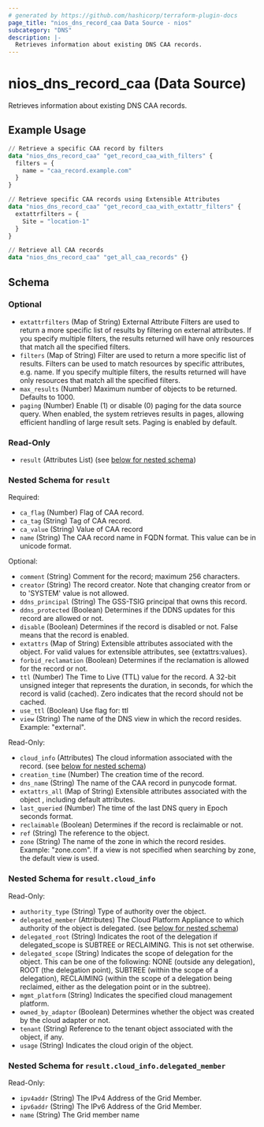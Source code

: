 ```yaml
---
# generated by https://github.com/hashicorp/terraform-plugin-docs
page_title: "nios_dns_record_caa Data Source - nios"
subcategory: "DNS"
description: |-
  Retrieves information about existing DNS CAA records.
---
```


# nios_dns_record_caa (Data Source)

Retrieves information about existing DNS CAA records.

## Example Usage

```terraform
// Retrieve a specific CAA record by filters
data "nios_dns_record_caa" "get_record_caa_with_filters" {
  filters = {
    name = "caa_record.example.com"
  }
}

// Retrieve specific CAA records using Extensible Attributes
data "nios_dns_record_caa" "get_record_caa_with_extattr_filters" {
  extattrfilters = {
    Site = "location-1"
  }
}

// Retrieve all CAA records 
data "nios_dns_record_caa" "get_all_caa_records" {}
```

<!-- schema generated by tfplugindocs -->
## Schema

### Optional

- `extattrfilters` (Map of String) External Attribute Filters are used to return a more specific list of results by filtering on external attributes. If you specify multiple filters, the results returned will have only resources that match all the specified filters.
- `filters` (Map of String) Filter are used to return a more specific list of results. Filters can be used to match resources by specific attributes, e.g. name. If you specify multiple filters, the results returned will have only resources that match all the specified filters.
- `max_results` (Number) Maximum number of objects to be returned. Defaults to 1000.
- `paging` (Number) Enable (1) or disable (0) paging for the data source query. When enabled, the system retrieves results in pages, allowing efficient handling of large result sets. Paging is enabled by default.

### Read-Only

- `result` (Attributes List) (see [below for nested schema](#nestedatt--result))

<a id="nestedatt--result"></a>
### Nested Schema for `result`

Required:

- `ca_flag` (Number) Flag of CAA record.
- `ca_tag` (String) Tag of CAA record.
- `ca_value` (String) Value of CAA record
- `name` (String) The CAA record name in FQDN format. This value can be in unicode format.

Optional:

- `comment` (String) Comment for the record; maximum 256 characters.
- `creator` (String) The record creator. Note that changing creator from or to 'SYSTEM' value is not allowed.
- `ddns_principal` (String) The GSS-TSIG principal that owns this record.
- `ddns_protected` (Boolean) Determines if the DDNS updates for this record are allowed or not.
- `disable` (Boolean) Determines if the record is disabled or not. False means that the record is enabled.
- `extattrs` (Map of String) Extensible attributes associated with the object. For valid values for extensible attributes, see {extattrs:values}.
- `forbid_reclamation` (Boolean) Determines if the reclamation is allowed for the record or not.
- `ttl` (Number) The Time to Live (TTL) value for the record. A 32-bit unsigned integer that represents the duration, in seconds, for which the record is valid (cached). Zero indicates that the record should not be cached.
- `use_ttl` (Boolean) Use flag for: ttl
- `view` (String) The name of the DNS view in which the record resides. Example: "external".

Read-Only:

- `cloud_info` (Attributes) The cloud information associated with the record. (see [below for nested schema](#nestedatt--result--cloud_info))
- `creation_time` (Number) The creation time of the record.
- `dns_name` (String) The name of the CAA record in punycode format.
- `extattrs_all` (Map of String) Extensible attributes associated with the object , including default attributes.
- `last_queried` (Number) The time of the last DNS query in Epoch seconds format.
- `reclaimable` (Boolean) Determines if the record is reclaimable or not.
- `ref` (String) The reference to the object.
- `zone` (String) The name of the zone in which the record resides. Example: "zone.com". If a view is not specified when searching by zone, the default view is used.

<a id="nestedatt--result--cloud_info"></a>
### Nested Schema for `result.cloud_info`

Read-Only:

- `authority_type` (String) Type of authority over the object.
- `delegated_member` (Attributes) The Cloud Platform Appliance to which authority of the object is delegated. (see [below for nested schema](#nestedatt--result--cloud_info--delegated_member))
- `delegated_root` (String) Indicates the root of the delegation if delegated_scope is SUBTREE or RECLAIMING. This is not set otherwise.
- `delegated_scope` (String) Indicates the scope of delegation for the object. This can be one of the following: NONE (outside any delegation), ROOT (the delegation point), SUBTREE (within the scope of a delegation), RECLAIMING (within the scope of a delegation being reclaimed, either as the delegation point or in the subtree).
- `mgmt_platform` (String) Indicates the specified cloud management platform.
- `owned_by_adaptor` (Boolean) Determines whether the object was created by the cloud adapter or not.
- `tenant` (String) Reference to the tenant object associated with the object, if any.
- `usage` (String) Indicates the cloud origin of the object.

<a id="nestedatt--result--cloud_info--delegated_member"></a>
### Nested Schema for `result.cloud_info.delegated_member`

Read-Only:

- `ipv4addr` (String) The IPv4 Address of the Grid Member.
- `ipv6addr` (String) The IPv6 Address of the Grid Member.
- `name` (String) The Grid member name
